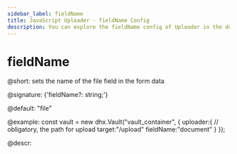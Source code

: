 ```yaml
---
sidebar_label: fieldName
title: JavaScript Uploader - fieldName Config 
description: You can explore the fieldName config of Uploader in the documentation of the DHTMLX JavaScript UI library. Browse developer guides and API reference, try out code examples and live demos, and download a free 30-day evaluation version of DHTMLX Suite.
---
```


# fieldName

@short: sets the name of the file field in the form data

@signature: {'fieldName?: string;'}

@default: "file"

@example:
const vault = new dhx.Vault("vault_container", { 
    uploader:{
        // obligatory, the path for upload
        target:"/upload"
        fieldName:"document"
    }
});

@descr:
